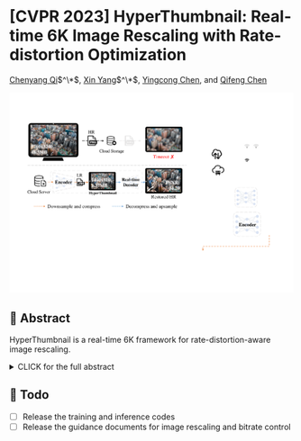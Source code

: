 # [CVPR 2023] HyperThumbnail: Real-time 6K Image Rescaling with Rate-distortion Optimization

[Chenyang Qi](https://chenyangqiqi.github.io/)$^\*$, [Xin Yang](https://www.linkedin.com/in/abnervictor/)$^\*$, [Yingcong Chen](https://www.yingcong.me), and [Qifeng Chen](https://cqf.io)

<img src="task_overview.pdf">

## 🎏 Abstract

HyperThumbnail is a real-time 6K framework for rate-distortion-aware image rescaling.
<details><summary>CLICK for the full abstract</summary>


> Contemporary image rescaling aims at embedding a high-resolution (HR) image into a low-resolution (LR) thumbnail image that contains embedded information for HR image reconstruction. Unlike traditional image super-resolution, this enables high-fidelity HR image restoration faithful to the original one, given the embedded information in the LR thumbnail. However, state-of-the-art image rescaling methods do not optimize the LR image file size for efficient sharing and fall short of real-time performance for ultra-high-resolution (\eg, 6K) image reconstruction.
To address these two challenges, we propose a novel framework (HyperThumbnail) for real-time 6K rate-distortion-aware image rescaling. 
Our framework first embeds an HR image into a JPEG LR thumbnail by an encoder with our proposed quantization prediction module, which minimizes the file size of the embedding LR JPEG thumbnail while maximizing HR reconstruction quality. Then, an efficient frequency-aware decoder reconstructs a high-fidelity HR image from the LR one in real time. Extensive experiments demonstrate that our framework outperforms previous image rescaling baselines in rate-distortion performance and can perform 6K image reconstruction in real time.
</details>


## 🚧 Todo

- [ ] Release the training and inference codes
- [ ] Release the guidance documents for image rescaling and bitrate control
